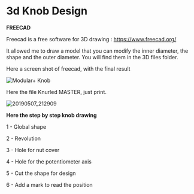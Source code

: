 # 3d Knob Design

**FREECAD**

Freecad is a free software for 3D drawing : https://www.freecad.org/

It allowed me to draw a model that you can modify the inner diameter, the shape and the outer diameter.
You will find them in the 3D files folder.

Here a screen shot of freecad, with the final result

![Modular+ Knob](https://github.com/dubhalley/3d-knob-design/assets/5200123/ed52e6e1-5bc4-48bb-a460-40b4ff8dc638)

Here the file Knurled MASTER, just print.

![20190507_212909](https://github.com/dubhalley/3d-knob-design/assets/5200123/810c4da8-4ab1-4082-bf78-2f62964086f6)

**Here the step by step knob drawing**

1 - Global shape

2 - Revolution

3 - Hole for nut cover

4 - Hole for the potentiometer axis

5 - Cut the shape for design

6 - Add a mark to read the position


